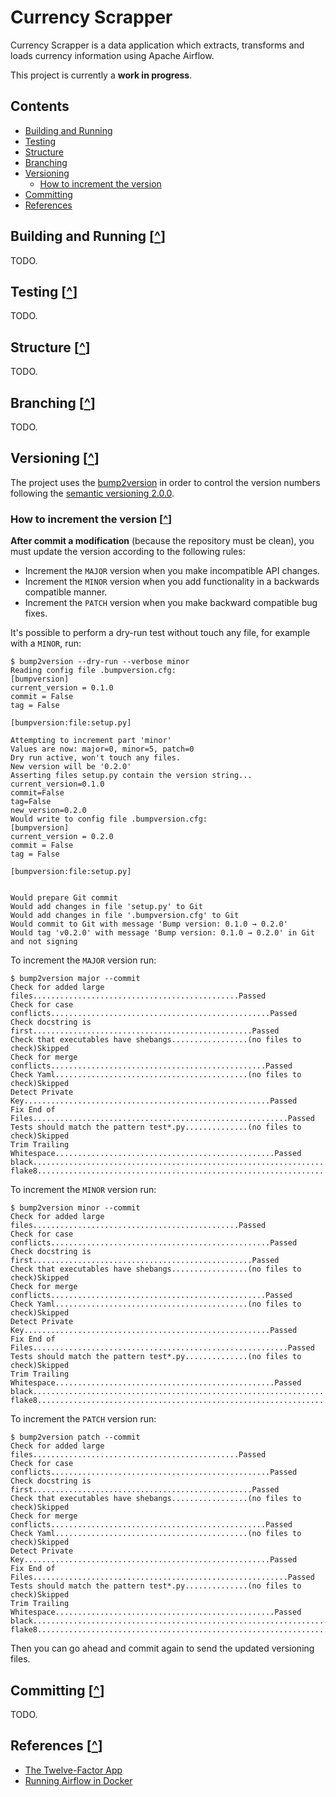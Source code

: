 # Currency Scrapper

Currency Scrapper is a data application which extracts, transforms and loads
currency information using Apache Airflow.

This project is currently a **work in progress**.

## Contents

- [Building and Running](#Building-and-Running-)
- [Testing](#Testing-)
- [Structure](#Structure-)
- [Branching](#Branching-)
- [Versioning](#Versioning-)
  - [How to increment the version](#How-to-increment-the-version-)
- [Committing](#Committing-)
- [References](#References-)

## Building and Running [[^](#Contents)]

TODO.

## Testing [[^](#Contents)]

TODO.

## Structure [[^](#Contents)]

TODO.

## Branching [[^](#Contents)]

TODO.

## Versioning [[^](#Contents)]

The project uses the [bump2version](https://pypi.org/project/bump2version) in
order to control the version numbers following the [semantic versioning 2.0.0](https://semver.org).

### How to increment the version [[^](#Contents)]

**After commit a modification** (because the repository must be clean), you
must update the version according to the following rules:

- Increment the `MAJOR` version when you make incompatible API changes.
- Increment the `MINOR` version when you add functionality in a backwards compatible manner.
- Increment the `PATCH` version when you make backward compatible bug fixes.

It's possible to perform a dry-run test without touch any file, for example with
a `MINOR`, run:

```console
$ bump2version --dry-run --verbose minor
Reading config file .bumpversion.cfg:
[bumpversion]
current_version = 0.1.0
commit = False
tag = False

[bumpversion:file:setup.py]

Attempting to increment part 'minor'
Values are now: major=0, minor=5, patch=0
Dry run active, won't touch any files.
New version will be '0.2.0'
Asserting files setup.py contain the version string...
current_version=0.1.0
commit=False
tag=False
new_version=0.2.0
Would write to config file .bumpversion.cfg:
[bumpversion]
current_version = 0.2.0
commit = False
tag = False

[bumpversion:file:setup.py]


Would prepare Git commit
Would add changes in file 'setup.py' to Git
Would add changes in file '.bumpversion.cfg' to Git
Would commit to Git with message 'Bump version: 0.1.0 → 0.2.0'
Would tag 'v0.2.0' with message 'Bump version: 0.1.0 → 0.2.0' in Git and not signing
```

To increment the `MAJOR` version run:

```console
$ bump2version major --commit
Check for added large files..............................................Passed
Check for case conflicts.................................................Passed
Check docstring is first.................................................Passed
Check that executables have shebangs.................(no files to check)Skipped
Check for merge conflicts................................................Passed
Check Yaml...........................................(no files to check)Skipped
Detect Private Key.......................................................Passed
Fix End of Files.........................................................Passed
Tests should match the pattern test*.py..............(no files to check)Skipped
Trim Trailing Whitespace.................................................Passed
black....................................................................Passed
flake8...................................................................Passed
```

To increment the `MINOR` version run:

```console
$ bump2version minor --commit
Check for added large files..............................................Passed
Check for case conflicts.................................................Passed
Check docstring is first.................................................Passed
Check that executables have shebangs.................(no files to check)Skipped
Check for merge conflicts................................................Passed
Check Yaml...........................................(no files to check)Skipped
Detect Private Key.......................................................Passed
Fix End of Files.........................................................Passed
Tests should match the pattern test*.py..............(no files to check)Skipped
Trim Trailing Whitespace.................................................Passed
black....................................................................Passed
flake8...................................................................Passed
```

To increment the `PATCH` version run:

```console
$ bump2version patch --commit
Check for added large files..............................................Passed
Check for case conflicts.................................................Passed
Check docstring is first.................................................Passed
Check that executables have shebangs.................(no files to check)Skipped
Check for merge conflicts................................................Passed
Check Yaml...........................................(no files to check)Skipped
Detect Private Key.......................................................Passed
Fix End of Files.........................................................Passed
Tests should match the pattern test*.py..............(no files to check)Skipped
Trim Trailing Whitespace.................................................Passed
black....................................................................Passed
flake8...................................................................Passed
```

Then you can go ahead and commit again to send the updated versioning files.

## Committing [[^](#Contents)]

TODO.

## References [[^](#Contents)]

- [The Twelve-Factor App](https://12factor.net)
- [Running Airflow in Docker](https://airflow.apache.org/docs/apache-airflow/stable/start/docker.html)
